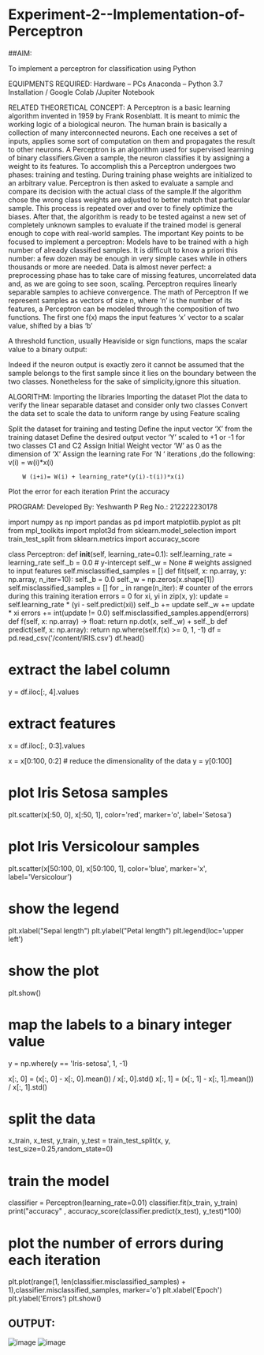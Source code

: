 # Experiment-2--Implementation-of-Perceptron
##AIM:

To implement a perceptron for classification using Python

EQUIPMENTS REQUIRED:
Hardware – PCs
Anaconda – Python 3.7 Installation / Google Colab /Jupiter Notebook

RELATED THEORETICAL CONCEPT:
A Perceptron is a basic learning algorithm invented in 1959 by Frank Rosenblatt. It is meant to mimic the working logic of a biological neuron. The human brain is basically a collection of many interconnected neurons. Each one receives a set of inputs, applies some sort of computation on them and propagates the result to other neurons.
A Perceptron is an algorithm used for supervised learning of binary classifiers.Given a sample, the neuron classifies it by assigning a weight to its features. To accomplish this a Perceptron undergoes two phases: training and testing. During training phase weights are initialized to an arbitrary value. Perceptron is then asked to evaluate a sample and compare its decision with the actual class of the sample.If the algorithm chose the wrong class weights are adjusted to better match that particular sample. This process is repeated over and over to finely optimize the biases. After that, the algorithm is ready to be tested against a new set of completely unknown samples to evaluate if the trained model is general enough to cope with real-world samples.
The important Key points to be focused to implement a perceptron:
Models have to be trained with a high number of already classified samples. It is difficult to know a priori this number: a few dozen may be enough in very simple cases while in others thousands or more are needed.
Data is almost never perfect: a preprocessing phase has to take care of missing features, uncorrelated data and, as we are going to see soon, scaling.
Perceptron requires linearly separable samples to achieve convergence.
The math of Perceptron
If we represent samples as vectors of size n, where ‘n’ is the number of its features, a Perceptron can be modeled through the composition of two functions. The first one 
f(x) maps the input features  ‘x’  vector to a scalar value, shifted by a bias ‘b’

A threshold function, usually Heaviside or sign functions, maps the scalar value to a binary output:

Indeed if the neuron output is exactly zero it cannot be assumed that the sample belongs to the first sample since it lies on the boundary between the two classes. Nonetheless for the sake of simplicity,ignore this situation.


ALGORITHM:
Importing the libraries
Importing the dataset
Plot the data to verify the linear separable dataset and consider only two classes
Convert the data set to scale the data to uniform range by using Feature scaling

Split the dataset for training and testing
Define the input vector ‘X’ from the training dataset
Define the desired output vector ‘Y’ scaled to +1 or -1 for two classes C1 and C2
Assign Initial Weight vector ‘W’ as 0 as the dimension of ‘X’
Assign the learning rate
For ‘N ‘ iterations ,do the following:
        v(i) = w(i)*x(i)
         
        W (i+i)= W(i) + learning_rate*(y(i)-t(i))*x(i)
Plot the error for each iteration 
Print the accuracy


 PROGRAM:
Developed By: Yeshwanth P
Reg No.: 212222230178


import numpy as np
import pandas as pd
import matplotlib.pyplot as plt
from mpl_toolkits import mplot3d
from sklearn.model_selection import train_test_split
from sklearn.metrics import accuracy_score

class Perceptron:
 def __init__(self, learning_rate=0.1):
   self.learning_rate = learning_rate
   self._b = 0.0  # y-intercept
   self._w = None  # weights assigned to input features
   self.misclassified_samples = []
def fit(self, x: np.array, y: np.array, n_iter=10):
   self._b = 0.0
   self._w = np.zeros(x.shape[1])
   self.misclassified_samples = []
   for _ in range(n_iter):
     # counter of the errors during this training iteration
     errors = 0
     for xi, yi in zip(x, y):
       update = self.learning_rate * (yi - self.predict(xi))
       self._b += update
       self._w += update * xi
       errors += int(update != 0.0)
     self.misclassified_samples.append(errors)
 def f(self, x: np.array) -> float:
   return np.dot(x, self._w) + self._b
def predict(self, x: np.array):
   return np.where(self.f(x) >= 0, 1, -1)
df = pd.read_csv('/content/IRIS.csv')
df.head()
# extract the label column
y = df.iloc[:, 4].values
# extract features
x = df.iloc[:, 0:3].values

x = x[0:100, 0:2]  # reduce the dimensionality of the data
y = y[0:100]
# plot Iris Setosa samples
plt.scatter(x[:50, 0], x[:50, 1], color='red', marker='o', label='Setosa')
# plot Iris Versicolour samples
plt.scatter(x[50:100, 0], x[50:100, 1], color='blue', marker='x',
           label='Versicolour')
# show the legend
plt.xlabel("Sepal length")
plt.ylabel("Petal length")
plt.legend(loc='upper left')
# show the plot
plt.show()
# map the labels to a binary integer value
y = np.where(y == 'Iris-setosa', 1, -1)


x[:, 0] = (x[:, 0] - x[:, 0].mean()) / x[:, 0].std()
x[:, 1] = (x[:, 1] - x[:, 1].mean()) / x[:, 1].std()


# split the data
x_train, x_test, y_train, y_test = train_test_split(x, y, test_size=0.25,random_state=0)
# train the model
classifier = Perceptron(learning_rate=0.01)
classifier.fit(x_train, y_train)
print("accuracy" , accuracy_score(classifier.predict(x_test), y_test)*100)
# plot the number of errors during each iteration
plt.plot(range(1, len(classifier.misclassified_samples) + 1),classifier.misclassified_samples, marker='o')
plt.xlabel('Epoch')
plt.ylabel('Errors')
plt.show()

## OUTPUT:
![image](https://github.com/Ragu-123/Experiment-2--Implementation-of-Perceptron/assets/113915622/ccc7938e-1c1d-40bb-bbcc-90ebcb7ef3c9)
![image](https://github.com/Ragu-123/Experiment-2--Implementation-of-Perceptron/assets/113915622/62c0e369-b67f-454a-a759-112005826a6f)
